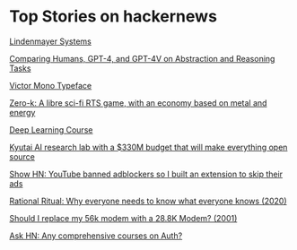 # Top Stories on hackernews <br />
[Lindenmayer Systems](https://vsekar.me/blog/log_coffee/chapter_0.html)

[Comparing Humans, GPT-4, and GPT-4V on Abstraction and Reasoning Tasks](https://arxiv.org/abs/2311.09247)

[Victor Mono Typeface](https://rubjo.github.io/victor-mono/)

[Zero-k: A libre sci-fi RTS game, with an economy based on metal and energy](https://zero-k.info/)

[Deep Learning Course](https://fleuret.org/dlc/)

[Kyutai AI research lab with a $330M budget that will make everything open source](https://techcrunch.com/2023/11/17/kyutai-is-an-french-ai-research-lab-with-a-330-million-budget-that-will-make-everything-open-source/)

[Show HN: YouTube banned adblockers so I built an extension to skip their ads]()

[Rational Ritual: Why everyone needs to know what everyone knows (2020)](https://www.ian-leslie.com/p/the-ruffian-special-edition-book)

[Should I replace my 56k modem with a 28.8K Modem? (2001)](https://forums.anandtech.com/threads/should-i-replace-my-56k-modem-with-a-28-8k-modem.437516/)

[Ask HN: Any comprehensive courses on Auth?]()
